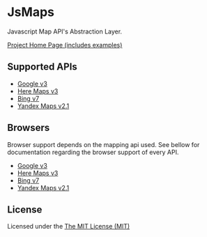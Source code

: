 # JsMaps
Javascript Map API's Abstraction Layer.

[Project Home Page (includes examples)](http://markkr125.github.io/)
## Supported APIs
* [Google v3](https://developers.google.com/maps/)
* [Here Maps v3](https://developer.here.com/) 
* [Bing v7](https://msdn.microsoft.com/en-us/library/dd877180.aspx)
* [Yandex Maps v2.1](https://tech.yandex.com/maps/)

## Browsers
Browser support depends on the mapping api used. See bellow for documentation regarding the browser support of every API.
* [Google v3](https://developers.google.com/maps/faq#browsersupport)
* [Here Maps v3](https://developer.here.com/javascript-apis/documentation/v3/maps/topics/overview.html) 
* [Bing v7](https://msdn.microsoft.com/library/gg427618.aspx)
* [Yandex Maps v2.1](https://tech.yandex.com/maps/doc/jsapi/2.1/versions/concepts/index-docpage/#browsers)

## License
Licensed under the [The MIT License (MIT)](http://opensource.org/licenses/MIT)
